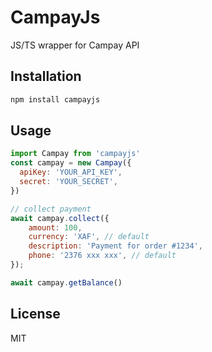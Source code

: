 # CampayJs

JS/TS wrapper for Campay API

## Installation

```bash
npm install campayjs
```

## Usage

```js
import Campay from 'campayjs'
const campay = new Campay({
  apiKey: 'YOUR_API_KEY',
  secret: 'YOUR_SECRET',
})

// collect payment 
await campay.collect({
    amount: 100,
    currency: 'XAF', // default 
    description: 'Payment for order #1234',
    phone: '2376 xxx xxx', // default
});

await campay.getBalance()
```

## License

MIT
